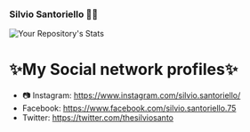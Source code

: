 ### Silvio Santoriello 👨‍💻

![Your Repository's Stats](https://github-readme-stats.vercel.app/api?username=silviosanto6605&show_icons=true)

<h1>✨My Social network profiles✨</h1>

- 📷 Instagram: https://www.instagram.com/silvio.santoriello/
- Facebook: https://www.facebook.com/silvio.santoriello.75 
- Twitter: https://twitter.com/thesilviosanto


